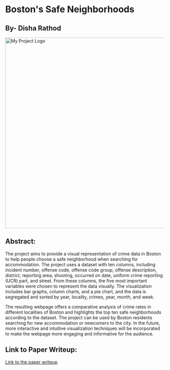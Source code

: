 # Boston's Safe Neighborhoods

## By- Disha Rathod

<img src="https://zumpermedia.s3.amazonaws.com/blog/wp-content/uploads/2018/05/29132730/boston-neighborhoods-cover.jpg.webp" width="800" height="600" alt="My Project Logo">

## Abstract:
The project aims to provide a visual representation of crime data in Boston to help people choose a safe neighborhood when searching for accommodation. The project uses a dataset with ten columns, including incident number, offense code, offense code group, offense description, district, reporting area, shooting, occurred on date, uniform crime reporting (UCR) part, and street. From these columns, the five most important variables were chosen to represent the data visually. The visualization includes bar graphs, column charts, and a pie chart, and the data is segregated and sorted by year, locality, crimes, year, month, and week.

The resulting webpage offers a comparative analysis of crime rates in different localities of Boston and highlights the top ten safe neighborhoods according to the dataset. The project can be used by Boston residents searching for new accommodation or newcomers to the city. In the future, more interactive and intuitive visualization techniques will be incorporated to make the webpage more engaging and informative for the audience.

## Link to Paper Writeup:
[Link to the paper writeup](https://github.com/rathod-di/rathod-di.github.io/blob/main/PDF/write%20up_disha.pdf)
